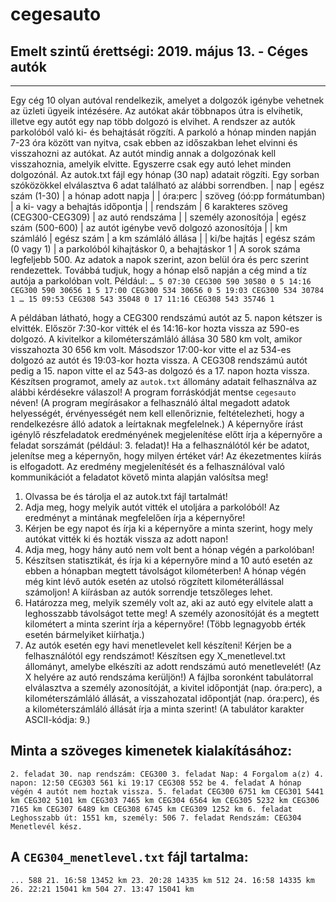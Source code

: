 # cegesauto
## Emelt szintű érettségi: 2019. május 13. - Céges autók
---
Egy cég 10 olyan autóval rendelkezik, amelyet a dolgozók igénybe vehetnek az üzleti ügyeik intézésére. Az autókat akár többnapos útra is elvihetik, illetve egy autót egy nap több dolgozó is elvihet. A rendszer az autók parkolóból való ki- és behajtását rögzíti. A parkoló a hónap minden napján 7-23 óra között van nyitva, csak ebben az időszakban lehet elvinni és visszahozni az autókat. Az autót mindig annak a dolgozónak kell visszahoznia, amelyik elvitte. Egyszerre csak egy autó lehet minden dolgozónál.
Az autok.txt fájl egy hónap (30 nap) adatait rögzíti. Egy sorban szóközökkel elválasztva
6 adat található az alábbi sorrendben.
| nap | egész szám (1-30) | a hónap adott napja |
| óra:perc | szöveg (óó:pp formátumban) | a ki- vagy a behajtás időpontja |
| rendszám | 6 karakteres szöveg (CEG300-CEG309) | az autó rendszáma |
| személy azonosítója | egész szám (500-600) | az autót igénybe vevő dolgozó azonosítója |
| km számláló | egész szám | a km számláló állása |
| ki/be hajtás | egész szám (0 vagy 1) | a parkolóból kihajtáskor 0, a behajtáskor 1 |
A sorok száma legfeljebb 500. Az adatok a napok szerint, azon belül óra és perc szerint rendezettek. Továbbá tudjuk, hogy a hónap első napján a cég mind a tíz autója a parkolóban volt.
Például:
  `…
  5 07:30 CEG300 590 30580 0
  5 14:16 CEG300 590 30656 1
  5 17:00 CEG300 534 30656 0
  5 19:03 CEG300 534 30784 1
  …
  15 09:53 CEG308 543 35048 0
  17 11:16 CEG308 543 35746 1`

A példában látható, hogy a CEG300 rendszámú autót az 5. napon kétszer is elvitték. Először 7:30-kor vitték el és 14:16-kor hozta vissza az 590-es dolgozó. A kivitelkor a kilométerszámláló állása 30 580 km volt, amikor visszahozta 30 656 km volt. Másodszor 17:00-kor vitte el az 534-es dolgozó az autót és 19:03-kor hozta vissza. A CEG308 rendszámú autót pedig a 15. napon vitte el az 543-as dolgozó és a 17. napon hozta vissza.
Készítsen programot, amely az `autok.txt` állomány adatait felhasználva az alábbi kérdésekre válaszol! A program forráskódját mentse `cegesauto` néven! (A program megírásakor a felhasználó által megadott adatok helyességét, érvényességét nem kell ellenőriznie, feltételezheti, hogy a rendelkezésre álló adatok a leírtaknak megfelelnek.)
A képernyőre írást igénylő részfeladatok eredményének megjelenítése előtt írja a képernyőre a feladat sorszámát (például: 3. feladat)! Ha a felhasználótól kér be adatot, jelenítse meg a képernyőn, hogy milyen értéket vár! Az ékezetmentes kiírás is elfogadott.
Az eredmény megjelenítését és a felhasználóval való kommunikációt a feladatot követő minta alapján valósítsa meg!
1. Olvassa be és tárolja el az autok.txt fájl tartalmát!
2. Adja meg, hogy melyik autót vitték el utoljára a parkolóból! Az eredményt a mintának megfelelően írja a képernyőre!
3. Kérjen be egy napot és írja ki a képernyőre a minta szerint, hogy mely autókat vitték ki és hozták vissza az adott napon!
4. Adja meg, hogy hány autó nem volt bent a hónap végén a parkolóban!
5. Készítsen statisztikát, és írja ki a képernyőre mind a 10 autó esetén az ebben a hónapban megtett távolságot kilométerben! A hónap végén még kint lévő autók esetén az utolsó rögzített kilométerállással számoljon! A kiírásban az autók sorrendje tetszőleges lehet.
6. Határozza meg, melyik személy volt az, aki az autó egy elvitele alatt a leghosszabb távolságot tette meg! A személy azonosítóját és a megtett kilométert a minta szerint írja a képernyőre! (Több legnagyobb érték esetén bármelyiket kiírhatja.)
7. Az autók esetén egy havi menetlevelet kell készíteni! Kérjen be a felhasználótól egy rendszámot! Készítsen egy X_menetlevel.txt állományt, amelybe elkészíti az adott rendszámú autó menetlevelét! (Az X helyére az autó rendszáma kerüljön!) A fájlba soronként tabulátorral elválasztva a személy azonosítóját, a kivitel időpontját (nap. óra:perc), a kilométerszámláló állását, a visszahozatal időpontját (nap. óra:perc), és a kilométerszámláló állását írja a minta szerint! (A tabulátor karakter ASCII-kódja: 9.)
## Minta a szöveges kimenetek kialakításához:
  `2. feladat
  30. nap rendszám: CEG300
  3. feladat
  Nap: 4
  Forgalom a(z) 4. napon:
  12:50 CEG303 561 ki
  19:17 CEG308 552 be
  4. feladat
  A hónap végén 4 autót nem hoztak vissza.
  5. feladat
  CEG300 6751 km
  CEG301 5441 km
  CEG302 5101 km
  CEG303 7465 km
  CEG304 6564 km
  CEG305 5232 km
  CEG306 7165 km
  CEG307 6489 km
  CEG308 6745 km
  CEG309 1252 km
  6. feladat
  Leghosszabb út: 1551 km, személy: 506
  7. feladat
  Rendszám: CEG304
  Menetlevél kész.`
## A `CEG304_menetlevel.txt` fájl tartalma:
  `...
  588 21. 16:58 13452 km 23. 20:28 14335 km
  512 24. 16:58 14335 km 26. 22:21 15041 km
  504 27. 13:47 15041 km`
